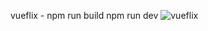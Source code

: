 vueflix - 
npm run build
npm run dev
![vueflix](https://user-images.githubusercontent.com/85547954/191301711-f84587aa-8a54-4493-8bab-a4d37d72ffc5.jpg)
